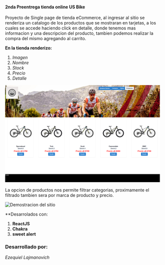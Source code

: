 

#### 2nda Preentrega tienda online US Bike

Proyecto de Single page de tienda eCommerce, al ingresar al sitio se renderiza un catalogo de los productos que se mostraran en tarjetas, a los cuales se accede haciendo click en detalle, donde tenemos mas informacion y una descripcion del producto, tambien podemos realizar la compra del mismo agregando al carrito.
 
**En la tienda renderizo:**

1. _Imagen_
1. _Nombre_
1. _Stock_
1. _Precio_
1. _Detalle_

![Imagen de cómo se muestran los productos en el catálogo](./public/usbike.png)

La opcion de productos nos permite filtrar categorias, proximamente el filtrado tambien sera por marca de producto y precio.

![Demostracion del sitio](./public/UsBikes.gif)

**Desarrolados con: 

1. **ReactJS**
1. **Chakra**
1. **sweet alert**


### Desarrollado por:

_Ezequiel Lajmanovich_ 